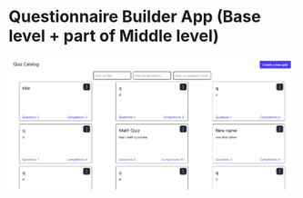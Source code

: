 # Questionnaire Builder App (Base level + part of Middle level)
![preview-image](src/assets/preview.png)
